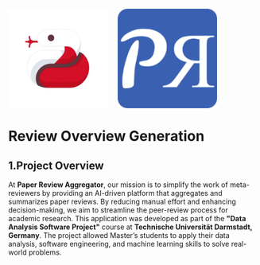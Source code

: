 <p align="center" style="display: flex; gap: 20px;">
  <img src="api/images/logo.png" alt="Logo 1" width="200">
  <img src="api/images/logo_header.png" alt="Logo 2" width="200">
</p>



# **Review Overview Generation**

## **1.Project Overview**

At **Paper Review Aggregator**, our mission is to simplify the work of meta-reviewers by providing an AI-driven platform that aggregates and summarizes paper reviews. By reducing manual effort and enhancing decision-making, we aim to streamline the peer-review process for academic research.
This application was developed as part of the **"Data Analysis Software Project"** course at **Technische Universität Darmstadt, Germany**. The project allowed Master’s students to apply their data analysis, software engineering, and machine learning skills to solve real-world problems.

